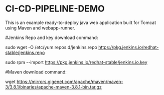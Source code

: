 # CI-CD-PIPELINE-DEMO

This is an example ready-to-deploy java web application built for Tomcat using Maven and webapp-runner.

#Jenkins Repo and key download command:

sudo wget -O /etc/yum.repos.d/jenkins.repo https://pkg.jenkins.io/redhat-stable/jenkins.repo

sudo rpm --import https://pkg.jenkins.io/redhat-stable/jenkins.io.key

#Maven download command:

wget https://mirrors.gigenet.com/apache/maven/maven-3/3.8.1/binaries/apache-maven-3.8.1-bin.tar.gz
